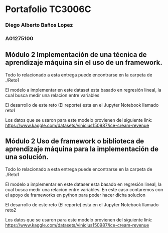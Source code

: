 # Portafolio TC3006C
### Diego Alberto Baños Lopez
### A01275100

## Módulo 2 Implementación de una técnica de aprendizaje máquina sin el uso de un framework.

Todo lo relacionado a esta entrega puede encontrarse en la carpeta de ./Reto1

El modelo a implementar en este dataset esta basado en regresión lineal, la cual busca medir una relacion entre variables

El desarrollo de este reto (El reporte) esta en el Jupyter Notebook llamado reto1

Los datos que se usaron para este modelo provienen del siguiente link:
https://www.kaggle.com/datasets/vinicius150987/ice-cream-revenue

## Módulo 2 Uso de framework o biblioteca de aprendizaje máquina para la implementación de una solución. 

Todo lo relacionado a esta entrega puede encontrarse en la carpeta de ./Reto1

El modelo a implementar en este dataser esta basado en regresión lineal, la cual busca medir una relacion entre variables.
En este caso contaremos con el apoyo de frameworks en python para poder hacer dicha solucion

El desarrollo de este reto (El reporte) esta en el Jupyter Notebook llamado reto2

Los datos que se usaron para este modelo provienen del siguiente link:
https://www.kaggle.com/datasets/vinicius150987/ice-cream-revenue